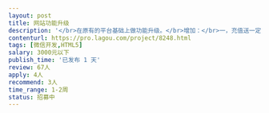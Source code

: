 ```yaml
---                
layout: post       
title: 网站功能升级           
description: '</br>在原有的平台基础上做功能升级。</br>增加：</br>一，充值送一定金额(充1万送３千)；</br>二，推广：兼职业务员，二级分销。</br>三，录单：手机扫码（一维码）、后台电子表格导入、导出。</br>四，界面：以前展示的小图片，把图片展示尺寸加大。</br>五，首页再灵活一点，加入文档链接。</br>'     
contenturl: https://pro.lagou.com/project/8248.html      
tags: [微信开发,HTML5]            
salary: 3000元以下          
publish_time: '已发布 1 天'         
review: 67人                   
apply: 4人                   
recommend: 3人                   
time_range: 1-2周              
status: 招募中                  
---                 
```


